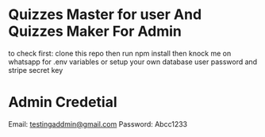 # Quizzes Master for user And Quizzes Maker For Admin

to check first: clone this repo then run npm install then knock me on whatsapp for .env variables or setup your own database user password and stripe secret key



# Admin Credetial

Email: testingaddmin@gmail.com
Password: Abcc1233




